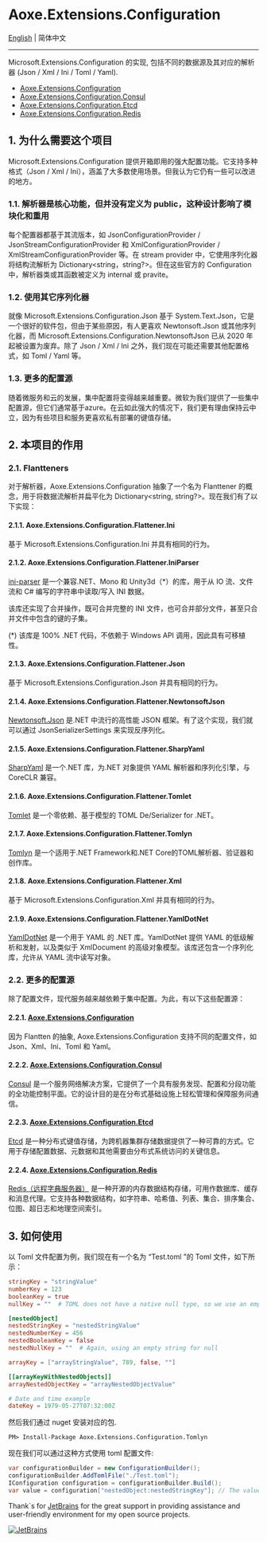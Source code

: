 # Aoxe.Extensions.Configuration

[English](README.md) | 简体中文

---

Microsoft.Extensions.Configuration 的实现, 包括不同的数据源及其对应的解析器 (Json / Xml / Ini / Toml / Yaml).

- [Aoxe.Extensions.Configuration](https://github.com/AoxeTech/Aoxe.Extensions.Configuration)
- [Aoxe.Extensions.Configuration.Consul](https://github.com/AoxeTech/Aoxe.Extensions.Configuration.Consul)
- [Aoxe.Extensions.Configuration.Etcd](https://github.com/AoxeTech/Aoxe.Extensions.Configuration.Etcd)
- [Aoxe.Extensions.Configuration.Redis](https://github.com/AoxeTech/Aoxe.Extensions.Configuration.Redis)

## 1. 为什么需要这个项目

Microsoft.Extensions.Configuration 提供开箱即用的强大配置功能。它支持多种格式（Json / Xml / Ini），涵盖了大多数使用场景。但我认为它仍有一些可以改进的地方。

### 1.1. 解析器是核心功能，但并没有定义为 public，这种设计影响了模块化和重用

每个配置器都基于其流版本，如 JsonConfigurationProvider / JsonStreamConfigurationProvider 和 XmlConfigurationProvider / XmlStreamConfigurationProvider 等。在 stream provider 中，它使用序列化器将结构流解析为 Dictionary<string，string?>。但在这些官方的 Configuration 中，解析器类或其函数被定义为 internal 或 pravite。

### 1.2. 使用其它序列化器

就像 Microsoft.Extensions.Configuration.Json 基于 System.Text.Json，它是一个很好的软件包，但由于某些原因，有人更喜欢 Newtonsoft.Json 或其他序列化器，而 Microsoft.Extensions.Configuration.NewtonsoftJson 已从 2020 年起被设置为废弃。除了 Json / Xml / Ini 之外，我们现在可能还需要其他配置格式，如 Toml / Yaml 等。

### 1.3. 更多的配置源

随着微服务和云的发展，集中配置将变得越来越重要。微软为我们提供了一些集中配置源，但它们通常基于azure。在云如此强大的情况下，我们更有理由保持云中立，因为有些项目和服务更喜欢私有部署的键值存储。

## 2. 本项目的作用

### 2.1. Flantteners

对于解析器，Aoxe.Extensions.Configuration 抽象了一个名为 Flanttener 的概念，用于将数据流解析并扁平化为 Dictionary<string, string?>。现在我们有了以下实现：

#### 2.1.1. Aoxe.Extensions.Configuration.Flattener.Ini

基于 Microsoft.Extensions.Configuration.Ini 并具有相同的行为。

#### 2.1.2. Aoxe.Extensions.Configuration.Flattener.IniParser

[ini-parser](https://github.com/rickyah/ini-parser) 是一个兼容.NET、Mono 和 Unity3d（*）的库，用于从 IO 流、文件流和 C# 编写的字符串中读取/写入 INI 数据。

该库还实现了合并操作，既可合并完整的 INI 文件，也可合并部分文件，甚至只合并文件中包含的键的子集。

(*) 该库是 100% .NET 代码，不依赖于 Windows API 调用，因此具有可移植性。

#### 2.1.3. Aoxe.Extensions.Configuration.Flattener.Json

基于 Microsoft.Extensions.Configuration.Json 并具有相同的行为。

#### 2.1.4. Aoxe.Extensions.Configuration.Flattener.NewtonsoftJson

[Newtonsoft.Json](https://github.com/JamesNK/Newtonsoft.Json) 是.NET 中流行的高性能 JSON 框架。有了这个实现，我们就可以通过 JsonSerializerSettings 来实现反序列化。

#### 2.1.5. Aoxe.Extensions.Configuration.Flattener.SharpYaml

[SharpYaml](https://github.com/xoofx/SharpYaml) 是一个.NET 库，为.NET 对象提供 YAML 解析器和序列化引擎，与 CoreCLR 兼容。

#### 2.1.6. Aoxe.Extensions.Configuration.Flattener.Tomlet

[Tomlet](https://github.com/SamboyCoding/Tomlet) 是一个零依赖、基于模型的 TOML De/Serializer for .NET。

#### 2.1.7. Aoxe.Extensions.Configuration.Flattener.Tomlyn

[Tomlyn](https://github.com/xoofx/Tomlyn) 是一个适用于.NET Framework和.NET Core的TOML解析器、验证器和创作库。

#### 2.1.8. Aoxe.Extensions.Configuration.Flattener.Xml

基于 Microsoft.Extensions.Configuration.Xml 并具有相同的行为。

#### 2.1.9. Aoxe.Extensions.Configuration.Flattener.YamlDotNet

[YamlDotNet](https://github.com/aaubry/YamlDotNet) 是一个用于 YAML 的 .NET 库。YamlDotNet 提供 YAML 的低级解析和发射，以及类似于 XmlDocument 的高级对象模型。该库还包含一个序列化库，允许从 YAML 流中读写对象。

### 2.2. 更多的配置源

除了配置文件，现代服务越来越依赖于集中配置。为此，有以下这些配置源：

#### 2.2.1. [Aoxe.Extensions.Configuration](https://github.com/AoxeTech/Aoxe.Extensions.Configuration)

因为 Flantten 的抽象, Aoxe.Extensions.Configuration 支持不同的配置文件，如 Json、Xml、Ini、Toml 和 Yaml。

#### 2.2.2. [Aoxe.Extensions.Configuration.Consul](https://github.com/AoxeTech/Aoxe.Extensions.Configuration.Consul)

[Consul](https://www.consul.io/) 是一个服务网络解决方案，它提供了一个具有服务发现、配置和分段功能的全功能控制平面。它的设计目的是在分布式基础设施上轻松管理和保障服务间通信。

#### 2.2.3. [Aoxe.Extensions.Configuration.Etcd](https://github.com/AoxeTech/Aoxe.Extensions.Configuration.Etcd)

[Etcd](https://etcd.io/) 是一种分布式键值存储，为跨机器集群存储数据提供了一种可靠的方式。它用于存储配置数据、元数据和其他需要由分布式系统访问的关键信息。

#### 2.2.4. [Aoxe.Extensions.Configuration.Redis](https://github.com/AoxeTech/Aoxe.Extensions.Configuration.Redis)

[Redis（远程字典服务器）](https://redis.io/) 是一种开源的内存数据结构存储，可用作数据库、缓存和消息代理。它支持各种数据结构，如字符串、哈希值、列表、集合、排序集合、位图、超日志和地理空间索引。

## 3. 如何使用

以 Toml 文件配置为例，我们现在有一个名为 “Test.toml ”的 Toml 文件，如下所示：

```toml
stringKey = "stringValue"
numberKey = 123
booleanKey = true
nullKey = ""  # TOML does not have a native null type, so we use an empty string

[nestedObject]
nestedStringKey = "nestedStringValue"
nestedNumberKey = 456
nestedBooleanKey = false
nestedNullKey = ""  # Again, using an empty string for null

arrayKey = ["arrayStringValue", 789, false, ""]

[[arrayKeyWithNestedObjects]]
arrayNestedObjectKey = "arrayNestedObjectValue"

# Date and time example
dateKey = 1979-05-27T07:32:00Z
```

然后我们通过 nuget 安装对应的包.

```shell
PM> Install-Package Aoxe.Extensions.Configuration.Tomlyn
```

现在我们可以通过这种方式使用 toml 配置文件:

```csharp
var configurationBuilder = new ConfigurationBuilder();
configurationBuilder.AddTomlFile("./Test.toml");
IConfiguration configuration = configurationBuilder.Build();
var value = configuration["nestedObject:nestedStringKey"]; // The value is "nestedStringValue"
```

Thank`s for [JetBrains](https://www.jetbrains.com/) for the great support in providing assistance and user-friendly environment for my open source projects.

[![JetBrains](https://resources.jetbrains.com/storage/products/company/brand/logos/jb_beam.svg?_gl=1*f25lxa*_ga*MzI3ODk2MjY0LjE2NzA0NjY4MDQ.*_ga_9J976DJZ68*MTY4OTY4NzY5OS4zNC4xLjE2ODk2ODgwMDAuNTMuMC4w)](https://www.jetbrains.com/community/opensource/#support)
